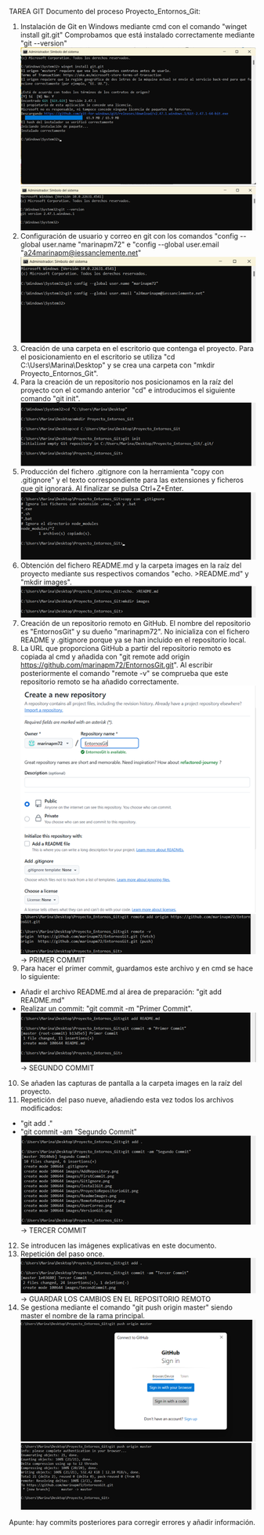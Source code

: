  TAREA GIT
Documento del proceso Proyecto_Entornos_Git:
1. Instalación de Git en Windows mediante cmd con el comando "winget install git.git"
Comprobamos que está instalado correctamente mediante "git --version"
![Instalación de Git mediante comandos](images/InstallGit.png)
![Comprobación de la versión de Git recién instalado](images/VersionGit.png)
2. Configuración de usuario y correo en git con los comandos "config --global user.name "marinapm72" e "config --global user.email "a24marinapm@iessanclemente.net"
![Configuración del usuario y correo](images/UserCorreo.png)
3. Creación de una carpeta en el escritorio que contenga el proyecto. Para el posicionamiento en el escritorio se utiliza "cd C:\Users\Marina\Desktop" y se crea una carpeta con "mkdir Proyecto_Entornos_Git".
4. Para la creación de un repositorio nos posicionamos en la raíz del proyecto con el comando anterior "cd" e introducimos el siguiente comando "git init".
![Creación del proyecto y repositorio](images/ProyectoRepositorioGit.png)
5. Producción del fichero .gitignore con la herramienta "copy con .gitignore" y el texto correspondiente para las extensiones y ficheros que git ignorará. Al finalizar se pulsa Ctrl+Z+Enter.
![Creación del fichero .gitignore](images/GitIgnore.png)
6. Obtención del fichero README.md y la carpeta images en la raíz del proyecto mediante sus respectivos comandos "echo. >README.md" y "mkdir images".
![Creación del fichero README.md y la carpeta images](images/ReadmeImages.png)
7. Creación de un repositorio remoto en GitHub. El nombre del repositorio es "EntornosGit" y su dueño "marinapm72". No inicializa con el fichero README y .gitignore porque ya se han incluido en el repositorio local. 
8. La URL que proporciona GitHub a partir del repositorio remoto es copiada al cmd y añadida con "git remote add origin https://github.com/marinapm72/EntornosGit.git". Al escribir posteriormente el comando "remote -v" se comprueba que este repositorio remoto se ha añadido correctamente.
![Creación Repositorio Remoto en GitHub](images/RemoteRepository.png)
![Comandos que agregan el repositorio remoto](images/AddRepository.png)
-> PRIMER COMMIT
9. Para hacer el primer commit, guardamos este archivo y en cmd se hace lo siguiente:
- Añadir el archivo README.md al área de preparación: "git add README.md"
- Realizar un commit: "git commit -m "Primer Commit".
![Comandos utilizados en el cmd para añadir el Primer Commit](images/FirstCommit.png)
-> SEGUNDO COMMIT
10. Se añaden las capturas de pantalla a la carpeta images en la raíz del proyecto. 
11. Repetición del paso nueve, añadiendo esta vez todos los archivos modificados:
- "git add ."
- "git commit -am "Segundo Commit"
![Comandos utilizados en el cmd para añadir el Segundo Commit](images/SecondCommit.png)
-> TERCER COMMIT
12. Se introducen las imágenes explicativas en este documento.
13. Repetición del paso once.
![Comandos utilizados en el cmd para añadir el Tercer Commit](images/ThirdCommit.png)
-> GUARDAR LOS CAMBIOS EN EL REPOSITORIO REMOTO
14. Se gestiona mediante el comando "git push origin master" siendo master el nombre de la rama principal.
![Subir los cambios al repositorio remoto parte 1](images/ChangesRemote1.png)
![Subir los cambios al repositorio remoto parte 2](images/ChangesRemote2.png)

Apunte: hay commits posteriores para corregir errores y añadir información.
